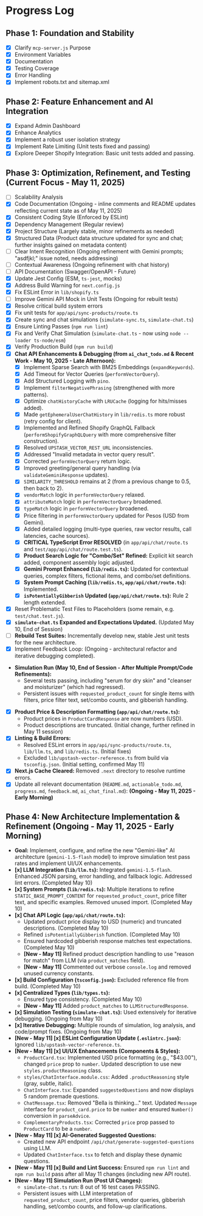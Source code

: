 # Progress Log

## Phase 1: Foundation and Stability

*   [x] Clarify `mcp-server.js` Purpose
*   [x] Environment Variables
*   [x] Documentation
*   [x] Testing Coverage
*   [x] Error Handling
*   [x] Implement robots.txt and sitemap.xml

## Phase 2: Feature Enhancement and AI Integration

*   [x] Expand Admin Dashboard
*   [x] Enhance Analytics
*   [x] Implement a robust user isolation strategy
*   [x] Implement Rate Limiting (Unit tests fixed and passing)
*   [x] Explore Deeper Shopify Integration: Basic unit tests added and passing.

## Phase 3: Optimization, Refinement, and Testing (Current Focus - May 11, 2025)

*   [ ] Scalability Analysis
*   [x] Code Documentation (Ongoing - inline comments and README updates reflecting current state as of May 11, 2025)
*   [x] Consistent Coding Style (Enforced by ESLint)
*   [x] Dependency Management (Regular review)
*   [x] Project Structure (Largely stable, minor refinements as needed)
*   [x] Structured Data (Product data structure updated for sync and chat; further insights gained on metadata content)
*   [ ] Clear Intent Recognition (Ongoing refinement with Gemini prompts; "asdfjkl;" issue noted, needs addressing)
*   [ ] Contextual Awareness (Ongoing refinement with chat history)
*   [ ] API Documentation (Swagger/OpenAPI - Future)
*   [x] Update Jest Config (ESM, `ts-jest`, mocks)
*   [x] Address Build Warning for `next.config.js`
*   [x] Fix ESLint Error in `lib/shopify.ts`
*   [ ] Improve Gemini API Mock in Unit Tests (Ongoing for rebuilt tests)
*   [x] Resolve critical build system errors
*   [x] Fix unit tests for `app/api/sync-products/route.ts`
*   [x] Create sync and chat simulations (`simulate-sync.ts`, `simulate-chat.ts`)
*   [x] Ensure Linting Passes (`npm run lint`)
*   [x] Fix and Verify Chat Simulation (`simulate-chat.ts` - now using `node --loader ts-node/esm`)
*   [x] Verify Production Build (`npm run build`)
*   [x] **Chat API Enhancements & Debugging (from `ai_chat_todo.md` & Recent Work - May 10, 2025 - Late Afternoon):**
    *   [x] Implement Sparse Search with BM25 Embeddings (`expandKeywords`).
    *   [x] Add Timeout for Vector Queries (`performVectorQuery`).
    *   [x] Add Structured Logging with `pino`.
    *   [x] Implement `filterNegativePhrasing` (strengthened with more patterns).
    *   [x] Optimize `chatHistoryCache` with `LRUCache` (logging for hits/misses added).
    *   [x] Made `getEphemeralUserChatHistory` in `lib/redis.ts` more robust (retry config for client).
    *   [x] Implemented and Refined Shopify GraphQL Fallback (`performShopifyGraphQLQuery` with more comprehensive filter construction).
    *   [x] Resolved `UPSTASH_VECTOR_REST_URL` inconsistencies.
    *   [x] Addressed "Invalid metadata in vector query result".
    *   [x] Corrected `performVectorQuery` return logic.
    *   [x] Improved greeting/general query handling (via `validateGeminiResponse` updates).
    *   [x] `SIMILARITY_THRESHOLD` remains at 2 (from a previous change to 0.5, then back to 2).
    *   [x] `vendorMatch` logic in `performVectorQuery` relaxed.
    *   [x] `attributeMatch` logic in `performVectorQuery` broadened.
    *   [x] `typeMatch` logic in `performVectorQuery` broadened.
    *   [x] Price filtering in `performVectorQuery` updated for Pesos (USD from Gemini).
    *   [x] Added detailed logging (multi-type queries, raw vector results, call latencies, cache sources).
    *   [x] **CRITICAL TypeScript Error RESOLVED** (in `app/api/chat/route.ts` and `test/app/api/chat/route.test.ts`).
    *   [x] **Product Search Logic for "Combo/Set" Refined:** Explicit kit search added, component assembly logic adjusted.
    *   [x] **Gemini Prompt Enhanced (`lib/redis.ts`):** Updated for contextual queries, complex filters, fictional items, and combo/set definitions.
    *   [x] **System Prompt Caching (`lib/redis.ts`, `app/api/chat/route.ts`):** Implemented.
    *   [x] **`isPotentiallyGibberish` Updated (`app/api/chat/route.ts`):** Rule 2 length extended.
*   [x] Reset Problematic Test Files to Placeholders (some remain, e.g. `test/chat.test.js`).
*   [x] **`simulate-chat.ts` Expanded and Expectations Updated.** (Updated May 10, End of Session)
*   [ ] **Rebuild Test Suites:** Incrementally develop new, stable Jest unit tests for the new architecture.
*   [x] Implement Feedback Loop: (Ongoing - architectural refactor and iterative debugging completed).
*   **Simulation Run (May 10, End of Session - After Multiple Prompt/Code Refinements):**
    *   Several tests passing, including "serum for dry skin" and "cleanser and moisturizer" (which had regressed).
    *   Persistent issues with `requested_product_count` for single items with filters, price filter text, set/combo counts, and gibberish handling.
*   [x] **Product Price & Description Formatting (`app/api/chat/route.ts`):**
    *   Product prices in `ProductCardResponse` are now numbers (USD).
    *   Product descriptions are truncated. (Initial change, further refined in May 11 session)
*   [x] **Linting & Build Errors:**
    *   Resolved ESLint errors in `app/api/sync-products/route.ts`, `lib/llm.ts`, and `lib/redis.ts`. (Initial fixes)
    *   Excluded `lib/upstash-vector-reference.ts` from build via `tsconfig.json`. (Initial setting, confirmed May 11)
*   [x] **Next.js Cache Cleared:** Removed `.next` directory to resolve runtime errors.
*   [x] Update all relevant documentation (`README.md`, `actionable_todo.md`, `progress.md`, `feedback.md`, `ai_chat_final.md`): **(Ongoing - May 11, 2025 - Early Morning)**

## Phase 4: New Architecture Implementation & Refinement (Ongoing - May 11, 2025 - Early Morning)

*   **Goal:** Implement, configure, and refine the new "Gemini-like" AI architecture (`gemini-1.5-flash` model) to improve simulation test pass rates and implement UI/UX enhancements.
*   **[x] LLM Integration (`lib/llm.ts`):** Integrated `gemini-1.5-flash`. Enhanced JSON parsing, error handling, and fallback logic. Addressed lint errors. (Completed May 10)
*   **[x] System Prompts (`lib/redis.ts`):** Multiple iterations to refine `STATIC_BASE_PROMPT_CONTENT` for `requested_product_count`, price filter text, and specific examples. Removed unused import. (Completed May 10)
*   **[x] Chat API Logic (`app/api/chat/route.ts`):**
    *   Updated product price display to USD (numeric) and truncated descriptions. (Completed May 10)
    *   Refined `isPotentiallyGibberish` function. (Completed May 10)
    *   Ensured hardcoded gibberish response matches test expectations. (Completed May 10)
    *   **[New - May 11]** Refined product description handling to use "reason for match" from LLM (via `product_matches` field).
    *   **[New - May 11]** Commented out verbose `console.log` and removed unused currency constants.
*   **[x] Build Configuration (`tsconfig.json`):** Excluded reference file from build. (Completed May 10)
*   **[x] Centralized Types (`lib/types.ts`):**
    *   Ensured type consistency. (Completed May 10)
    *   **[New - May 11]** Added `product_matches` to `LLMStructuredResponse`.
*   **[x] Simulation Testing (`simulate-chat.ts`):** Used extensively for iterative debugging. (Ongoing from May 10)
*   **[x] Iterative Debugging:** Multiple rounds of simulation, log analysis, and code/prompt fixes. (Ongoing from May 10)
*   **[New - May 11] [x] ESLint Configuration Update (`.eslintrc.json`):** Ignored `lib/upstash-vector-reference.ts`.
*   **[New - May 11] [x] UI/UX Enhancements (Components & Styles):**
    *   `ProductCard.tsx`: Implemented USD price formatting (e.g., "$43.00"), changed `price` prop to `number`. Updated description to use new `styles.productReasoning` class.
    *   `styles/ChatInterface.module.css`: Added `.productReasoning` style (gray, subtle, italic).
    *   `ChatInterface.tsx`: Expanded `suggestedQuestions` and now displays 5 random premade questions.
    *   `ChatMessage.tsx`: Removed "Bella is thinking..." text. Updated `Message` interface for `product_card.price` to be `number` and ensured `Number()` conversion in `parseAdvice`.
    *   `ComplementaryProducts.tsx`: Corrected `price` prop passed to `ProductCard` to be a `number`.
*   **[New - May 11] [x] AI-Generated Suggested Questions:**
    *   Created new API endpoint `/api/chat/generate-suggested-questions` using LLM.
    *   Updated `ChatInterface.tsx` to fetch and display these dynamic questions.
*   **[New - May 11] [x] Build and Lint Success:** Ensured `npm run lint` and `npm run build` pass after all May 11 changes (including new API route).
*   **[New - May 11] Simulation Run (Post UI Changes):**
    *   `simulate-chat.ts` run: 8 out of 16 test cases PASSING.
    *   Persistent issues with LLM interpretation of `requested_product_count`, price filters, vendor queries, gibberish handling, set/combo counts, and follow-up clarifications.
